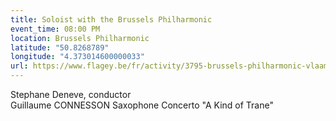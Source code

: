 ```yaml
---
title: Soloist with the Brussels Philharmonic
event_time: 08:00 PM
location: Brussels Philharmonic
latitude: "50.8268789"
longitude: "4.373014600000033"
url: https://www.flagey.be/fr/activity/3795-brussels-philharmonic-vlaams-radio-koor-timothy-mcallister
---
```

Stephane Deneve, conductor<br>
Guillaume CONNESSON Saxophone Concerto "A Kind of Trane"